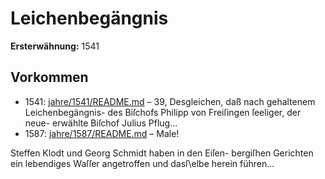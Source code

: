 # Leichenbegängnis

**Ersterwähnung:** 1541

## Vorkommen
- 1541: [jahre/1541/README.md](../jahre/1541/README.md) – 39, Desgleichen, daß nach gehaltenem Leichenbegängnis-
des Biſchofs Philipp von Freiſingen ſeeliger, der neue-
erwählte Biſchof Julius Pflug...
- 1587: [jahre/1587/README.md](../jahre/1587/README.md) – Male!

Steffen Klodt und Georg Schmidt haben in den Eiſen-
bergiſhen Gerichten ein lebendiges Waſſer angetroffen
und dasſ\elbe herein führen...
